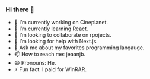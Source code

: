 ### Hi there 👋


- 🔭 I’m currently working on Cineplanet.
- 🌱 I’m currently learning React.
- 👯 I’m looking to collaborate on rpojects.
- 🤔 I’m looking for help with Next.js.
- 💬 Ask me about my favorites programming langauge.
- 📫 How to reach me: jeaanjb.
- 😄 Pronouns: He.
- ⚡ Fun fact: I paid for WinRAR.


